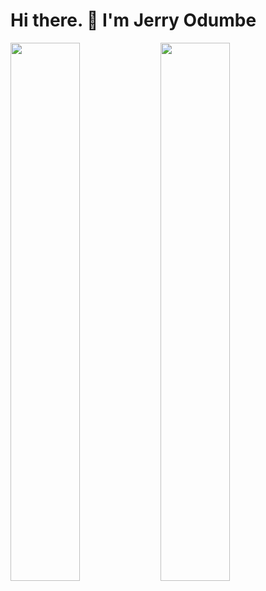 # Hi there. 👋 I'm Jerry Odumbe 

<img align="left" width="47%" src="https://github-readme-stats.vercel.app/api?username=jerryodumbe&show_icons=true&theme=gotham" />

<img align="left" width="47%" src="https://github-readme-stats.vercel.app/api/top-langs/?username=jerryodumbe)](https://github.com/jerryodumbe/github-readme-stats" />


